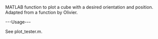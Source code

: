 MATLAB function to plot a cube with a desired orientation and position. Adapted from a function by Olivier.

---Usage---

See plot_tester.m.
